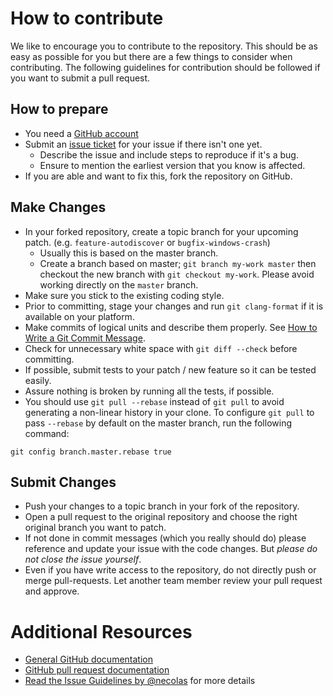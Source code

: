 # How to contribute

We like to encourage you to contribute to the repository.  This should be as
easy as possible for you but there are a few things to consider when
contributing.  The following guidelines for contribution should be followed if
you want to submit a pull request.

## How to prepare

* You need a [GitHub account](https://github.com/signup/free)
* Submit an [issue ticket](https://github.com/otris/vscode-janus-debug/issues) for your
  issue if there isn't one yet.
  * Describe the issue and include steps to reproduce if it's a bug.
  * Ensure to mention the earliest version that you know is affected.
* If you are able and want to fix this, fork the repository on GitHub.

## Make Changes

* In your forked repository, create a topic branch for your upcoming patch.
  (e.g. `feature-autodiscover` or `bugfix-windows-crash`)
  * Usually this is based on the master branch.
  * Create a branch based on master; `git branch
  my-work master` then checkout the new branch with `git
  checkout my-work`.  Please avoid working directly on the `master` branch.
* Make sure you stick to the existing coding style.
* Prior to committing, stage your changes and run `git clang-format` if it is
  available on your platform.
* Make commits of logical units and describe them properly. See
  [How to Write a Git Commit Message](http://chris.beams.io/posts/git-commit/).
* Check for unnecessary white space with `git diff --check` before committing.
* If possible, submit tests to your patch / new feature so it can be tested easily.
* Assure nothing is broken by running all the tests, if possible.
* You should use `git pull --rebase` instead of `git pull` to avoid generating
  a non-linear history in your clone. To configure `git pull` to pass
  `--rebase` by default on the master branch, run the following command:

 ```
 git config branch.master.rebase true
 ```

## Submit Changes

* Push your changes to a topic branch in your fork of the repository.
* Open a pull request to the original repository and choose the right original
  branch you want to patch.
* If not done in commit messages (which you really should do) please reference
  and update your issue with the code changes. But _please do not close the
  issue yourself_.
* Even if you have write access to the repository, do not directly push or
  merge pull-requests. Let another team member review your pull request and
  approve.

# Additional Resources

* [General GitHub documentation](http://help.github.com/)
* [GitHub pull request documentation](http://help.github.com/send-pull-requests/)
* [Read the Issue Guidelines by @necolas](https://github.com/necolas/issue-guidelines/blob/master/CONTRIBUTING.md) for more details

